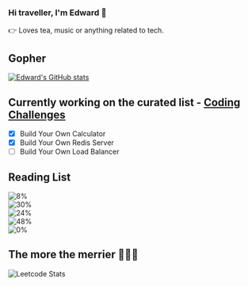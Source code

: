 ### Hi traveller, I'm Edward 👋

👉 Loves tea, music or anything related to tech.

## Gopher 
[![Edward's GitHub stats](https://github-readme-stats.vercel.app/api/top-langs?username=wpted&hide=html,scss,stylus,blade,jupyter%20notebook,css,batchfile&theme=algolia&show_icons=true)](https://github.com/wpted)

## Currently working on the curated list - [Coding Challenges](https://codingchallenges.fyi)

- [x] Build Your Own Calculator
- [x] Build Your Own Redis Server
- [ ] Build Your Own Load Balancer

## Reading List
![8%](https://progress-bar.dev/8?title=Designing_Data_Intensive_Application)
<br>
![30%](https://progress-bar.dev/30?title=Concurrency_In_Go)
<br>
![24%](https://progress-bar.dev/24?title=Go_Design_Pattern)
<br>
![48%](https://progress-bar.dev/48?title=Introduction_To_Algorithms)
<br>
![0%](https://progress-bar.dev/0?title=Graphic_Programming_Black_Book)
<br>




## The more the merrier 🦉🦉🦉
![Leetcode Stats](https://leetcard.jacoblin.cool/Backowl)
